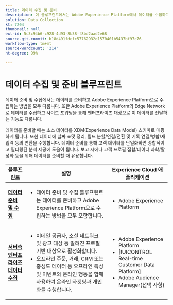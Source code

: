 ```yaml
---
title: 데이터 수집 및 준비
description: 이 블루프린트에서는 Adobe Experience Platform에서 데이터를 수집하고 준비하는 방법을 모두 다룹니다.
solution: Data Collection
kt: 7204
thumbnail: null
exl-id: 5c3c94b6-c928-4d93-8b38-f8bd2aad2e68
source-git-commit: b18d491fdefc57762932d1570401b5437bf97c76
workflow-type: tm+mt
source-wordcount: '214'
ht-degree: 99%

---
```


# 데이터 수집 및 준비 블루프린트

데이터 준비 및 수집에서는 데이터를 준비하고 Adobe Experience Platform으로 수집하는 방법을 모두 다룹니다. 또한 Adobe Experience Platform의 Edge Network로 데이터를 수집하고 사이드 포워딩을 통해 엔터프라이즈 대상으로 이 데이터를 전달하는 기능도 다룹니다.

데이터를 준비할 때는 소스 데이터를 XDM(Experience Data Model) 스키마로 매핑하게 됩니다. 또한 데이터에 날짜 포맷 정리, 필드 분할/연결/전환 및 기록 연결/병합/재입력 등의 변환을 수행합니다. 데이터 준비를 통해 고객 데이터를 단일화하면 종합적이고 필터링된 분석 제공에 도움이 됩니다. 보고 시에나 고객 프로필 집합/데이터 과학/활성화 등을 위해 데이터를 준비할 때 유용합니다.

| 블루프린트 | 설명 | Experience Cloud 애플리케이션 |
|---|---|---|
| **[데이터 준비 및 수집](ingestion.md)** | <ul><li>데이터 준비 및 수집 블루프린트는 데이터를 준비하고 Adobe Experience Platform으로 수집하는 방법을 모두 포함합니다.</ul></li> | <ul><li> Adobe Experience Platform </ul></li> |
| **[서버측 엔터프라이즈 데이터 수집](server-side-collection.md)** | <ul><li>이메일 공급자, 소셜 네트워크 및 광고 대상 등 알려진 프로필 기반 대상으로 활성화합니다. </li><li>오프라인 주문, 거래, CRM 또는 충성도 데이터 등 오프라인 특성 및 이벤트와 온라인 행동을 함께 사용하여 온라인 타겟팅과 개인화를 수행합니다.</li></ul> | <ul><li>Adobe Experience Platform</li><li> [!UICONTROL Real-time Customer Data Platform]</li><li>Adobe Audience Manager(선택 사항)</li></ul> |
